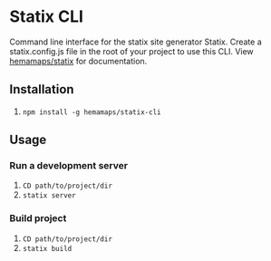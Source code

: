 # Statix CLI
Command line interface for the statix site generator Statix. Create a statix.config.js file
in the root of your project to use this CLI. View [hemamaps/statix](https://github.com/hemamaps/statix) for documentation.

## Installation
1. `npm install -g hemamaps/statix-cli`

## Usage
### Run a development server

 1. `CD path/to/project/dir`
 2. `statix server`

### Build project
 1. `CD path/to/project/dir`
 2. `statix build`